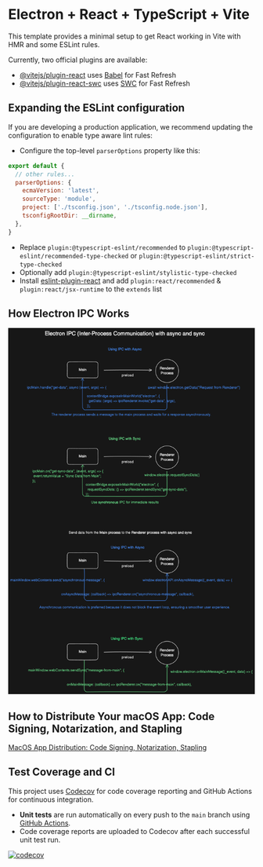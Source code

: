 # Electron + React + TypeScript + Vite

This template provides a minimal setup to get React working in Vite with HMR and some ESLint rules.

Currently, two official plugins are available:

- [@vitejs/plugin-react](https://github.com/vitejs/vite-plugin-react/blob/main/packages/plugin-react/README.md) uses [Babel](https://babeljs.io/) for Fast Refresh
- [@vitejs/plugin-react-swc](https://github.com/vitejs/vite-plugin-react-swc) uses [SWC](https://swc.rs/) for Fast Refresh

## Expanding the ESLint configuration

If you are developing a production application, we recommend updating the configuration to enable type aware lint rules:

- Configure the top-level `parserOptions` property like this:

```js
export default {
  // other rules...
  parserOptions: {
    ecmaVersion: 'latest',
    sourceType: 'module',
    project: ['./tsconfig.json', './tsconfig.node.json'],
    tsconfigRootDir: __dirname,
  },
}
```

- Replace `plugin:@typescript-eslint/recommended` to `plugin:@typescript-eslint/recommended-type-checked` or `plugin:@typescript-eslint/strict-type-checked`
- Optionally add `plugin:@typescript-eslint/stylistic-type-checked`
- Install [eslint-plugin-react](https://github.com/jsx-eslint/eslint-plugin-react) and add `plugin:react/recommended` & `plugin:react/jsx-runtime` to the `extends` list


## How Electron IPC Works

![Overview of IPC](./images/electron-ipc.png)

## How to Distribute Your macOS App: Code Signing, Notarization, and Stapling
[MacOS App Distribution: Code Signing, Notarization, Stapling](./AppDistribution.md)

## Test Coverage and CI

This project uses [Codecov](https://about.codecov.io/) for code coverage reporting and GitHub Actions for continuous integration.

- **Unit tests** are run automatically on every push to the `main` branch using [GitHub Actions](.github/workflows/unit-test.yml).
- Code coverage reports are uploaded to Codecov after each successful unit test run.

[![codecov](https://codecov.io/gh/DavisChang/electron-react-template-autoupdater/branch/main/graph/badge.svg)](https://codecov.io/gh/DavisChang/electron-react-template-autoupdater)